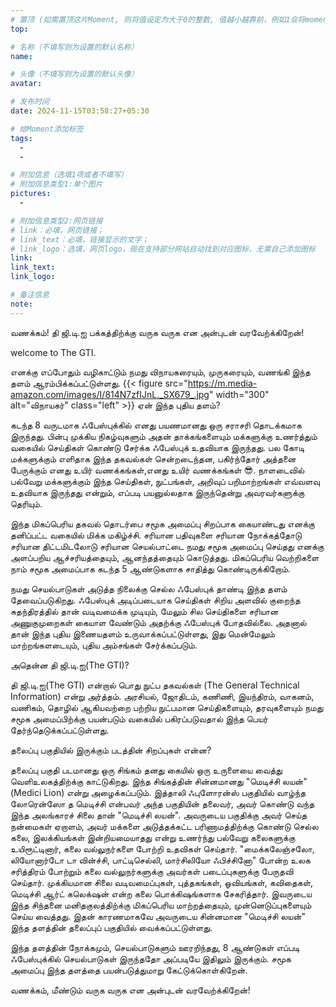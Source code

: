 ```yaml
---
# 置顶 (如需置顶这片Moment, 则将值设定为大于0的整数, 值越小越靠前，例如1会将moment放在最顶端)
top:

# 名称（不填写则为设置的默认名称）
name:

# 头像（不填写则为设置的默认头像）
avatar:

# 发布时间
date: 2024-11-15T03:58:27+05:30

# 给Moment添加标签
tags:
  -
  -

# 附加信息（选填1项或者不填写）
# 附加信息类型1:单个图片
pictures:
  -

# 附加信息类型2:网页链接
# link：必填，网页链接；
# link_text：必填，链接显示的文字；
# link_logo：选填，网页logo，现在支持部分网站自动找到对应图标，无需自己添加图标
link:
link_text:
link_logo:

# 备注信息
note:
---
```


<!-- 下面开始写正文 -->

வணக்கம்!
தி ஜி.டி.ஐ பக்கத்திற்க்கு வருக வருக என அன்புடன் வரவேற்க்கிறேன்!

welcome to The GTI.

எனக்கு எப்போதும் வழிகாட்டும் நமது விநாயகரையும், முருகரையும், வணங்கி இந்த தளம் ஆரம்பிக்கப்பட்டுள்ளது.
{{< figure src="https://m.media-amazon.com/images/I/814N7zfIJnL._SX679_.jpg" width="300" alt="விநாயகர்" class="left" >}}
ஏன் இந்த புதிய தளம்?

கடந்த 8 வருடமாக ஃபேஸ்புக்கில் எனது பயணமானது ஒரு சராசரி தொடக்கமாக இருந்தது.
பின்பு முக்கிய நிகழ்வுகளும் அதன் தாக்கங்களையும் மக்களுக்கு உணர்த்தும் வகையில் செய்திகள் கொண்டு சேர்க்க ஃபேஸ்புக் உதவியாக இருந்தது. பல கோடி மக்களுக்கும் எளிதாக இந்த தகவல்கள் சென்றடைந்தன, பகிர்ந்தோர் அத்தனை பேருக்கும் எனது உயிர் வணக்கங்கள்,எனது உயிர் வணக்கங்கள் 😎.
நாளடைவில் பல்வேறு மக்களுக்கும் இந்த செய்திகள், நுட்பங்கள், அறிவுப் பறிமாற்றங்கள் எவ்வளவு உதவியாக இருந்தது என்றும், எப்படி பயனுல்லதாக இருந்தென்று அவரவர்களுக்கு தெரியும்.

இந்த மிகப்பெரிய தகவல் தொடர்பை சமூக அமைப்பு சிறப்பாக கையாண்டது எனக்கு தனிப்பட்ட வகையில் மிக்க மகிழ்ச்சி.
சரியான பதிவுகளை சரியான நோக்கத்தோடு சரியான திட்டமிடலோடு சரியான செயல்பாட்டை நமது சமூக அமைப்பு செய்தது எனக்கு அளப்பறிய ஆச்சரியத்தையும், ஆனந்தத்தையும் கொடுத்தது.
மிகப்பெரிய வெற்றிகளை நாம் சமூக அமைப்பாக கடந்த 5 ஆண்டுகளாக சாதித்து கொண்டிருக்கிறோம்.

நமது செயல்பாடுகள் அடுத்த நிலைக்கு செல்ல ஃபேஸ்புக் தாண்டி இந்த தளம் தேவைப்படுகிறது. ஃபேஸ்புக் அடிப்படையாக செய்திகள் சிறிய அளவில் குறைந்த சுதந்திரத்தில் தான் வடிவமைக்க முடியும்,
மேலும் சில செய்திகளை சரியான அணுகுமுறைகள் கையாள வேண்டும் அதற்க்கு ஃபேஸ்புக் போதவில்லை. அதனால் தான் இந்த புதிய இணையதளம் உருவாக்கப்பட்டுள்ளது, இது மென்மேலும் மாற்றங்களடையும், புதிய அம்சங்கள் சேர்க்கப்படும்.

அதென்ன தி ஜி.டி.ஐ(The GTI)?

தி ஜி.டி.ஐ(The GTI) என்றால் பொது நுட்ப தகவல்கள் (The General Technical Information) என்று அர்த்தம். அரசியல், ஜோதிடம், கணிணி, இயந்திரம், வாகனம், வணிகம், தொழில் ஆகியவற்றை பற்றிய நுட்பமான செய்திகளையும், தரவுகளையும் நமது சமூக அமைப்பிற்க்கு பயன்படும் வகையில் பகிரப்படுவதால் இந்த பெயர் தேர்ந்தெடுக்கப்பட்டுள்ளது.

தலைப்பு பகுதியில் இருக்கும் படத்தின் சிறப்புகள் என்ன?

தலைப்பு பகுதி படமானது ஒரு சிங்கம் தனது கையில் ஒரு உருளையை வைத்து வெளிஉலகத்திற்க்கு காட்டுகிறது. இந்த சிங்கத்தின் சின்னமானது "மெடிச்சி லயன்" (Medici Lion) என்று அழைக்கப்படும்.
இத்தாலி ஃபுளோரன்ஸ் பகுதியில் வாழ்ந்த லோரென்ஸோ த மெடிச்சி என்பவர் அந்த பகுதியின் தலைவர், அவர் கொண்டு வந்த இந்த அலங்காரச் சிலை தான் "மெடிச்சி லயன்".
அவருடைய பகுதிக்கு அவர் செய்த நன்மைகள் ஏறாளம், அவர் மக்களை அடுத்தக்கட்ட பரிணாமத்திற்க்கு கொண்டு செல்ல கலை, இலக்கியங்கள் இன்றியமையாதது என்று உணர்ந்து பல்வேறு கலைகளுக்கு உயிரூட்டினார், கலை வல்லுநர்களை போற்றி உதவிகள் செய்தார். "மைக்கலேஞ்சலோ, லியோனார்டோ டா வின்ச்சி, பாட்டிசெல்லி, மார்சிலியோ ஃபிச்சினோ" போன்ற உலக சரித்திரம் போற்றும் கலை வல்லுநர்களுக்கு அவர்கள் படைப்புகளுக்கு பேருதவி செய்தார்.
முக்கியமான சிலை வடிவமைப்புகள், புத்தகங்கள், ஓவியங்கள், கவிதைகள், மெடிச்சி ஆர்ட் கலெக்‌ஷன் என்ற கலை பொக்கிஷங்களாக சேகரித்தார்.
இவருடைய இந்த சிந்தனை மனிதகுலத்திற்க்கு மிகப்பெரிய மாற்றத்தையும், முன்னெடுப்புகளையும் செய்ய வைத்தது. இதன் காரணமாகவே அவருடைய சின்னமான "மெடிச்சி லயன்" இந்த தளத்தின் தலைப்புப் பகுதியில் வைக்கப்பட்டுள்ளது.

இந்த தளத்தின் நோக்கமும், செயல்பாடுகளும் ஊரறிந்தது, 8 ஆண்டுகள் எப்படி ஃபேஸ்புக்கில் செயல்பாடுகள் இருந்ததோ அப்படியே இதிலும் இருக்கும். சமூக அமைப்பு இந்த தளத்தை பயன்படுத்துமாறு கேட்டுக்கொள்கிறேன்.

வணக்கம், மீண்டும் வருக வருக என அன்புடன் வரவேற்க்கிறேன்!

